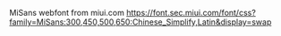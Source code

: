 MiSans webfont from miui.com
https://font.sec.miui.com/font/css?family=MiSans:300,450,500,650:Chinese_Simplify,Latin&display=swap
